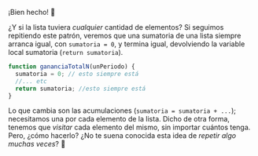 ¡Bien hecho! :clap:

¿Y si la lista tuviera _cualquier_ cantidad de elementos? Si seguimos repitiendo este patrón, veremos que una sumatoria de una lista siempre arranca igual, con `sumatoria = 0`, y termina igual, devolviendo la variable local sumatoria (`return sumatoria`).

```javascript
function gananciaTotalN(unPeriodo) {
  sumatoria = 0; // esto siempre está
  //... etc
  return sumatoria; //esto siempre está
}
```

Lo que cambia son las acumulaciones (`sumatoria = sumatoria + ...`); necesitamos una por cada elemento de la lista. Dicho de otra forma, tenemos que _visitar_ cada elemento del mismo, sin importar cuántos tenga. Pero, ¿cómo hacerlo? ¿No te suena conocida esta idea de _repetir algo muchas veces_? :thought_balloon:
